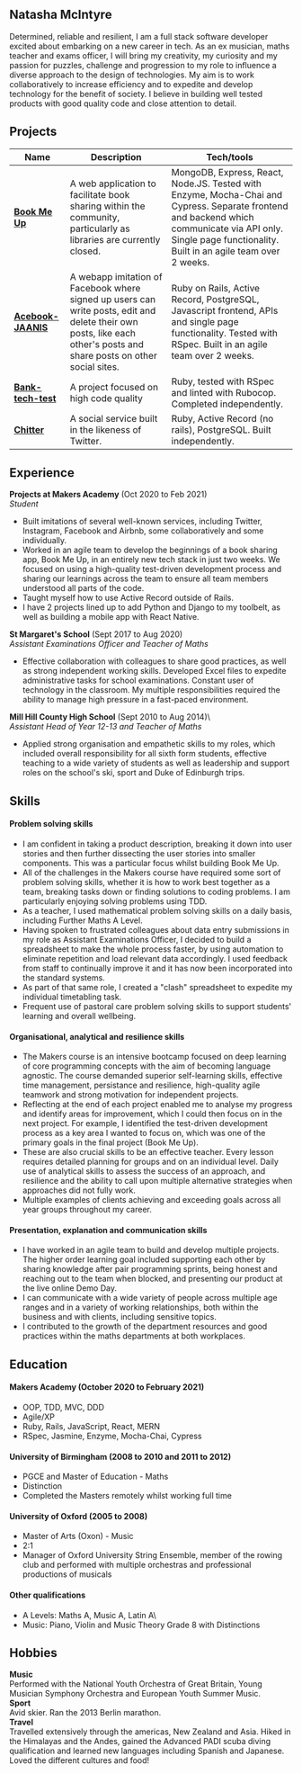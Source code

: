 ## Natasha McIntyre

Determined, reliable and resilient, I am a full stack software developer excited about embarking on a new career in tech. As an ex musician, maths teacher and exams officer, I will bring my creativity, my curiosity and my passion for puzzles, challenge and progression to my role to influence a diverse approach to the design of technologies. My aim is to work collaboratively to increase efficiency and to expedite and develop technology for the benefit of society. I believe in building well tested products with good quality code and close attention to detail.

## Projects

| Name                         | Description       | Tech/tools        |
| ---------------------------- | ----------------- | ----------------- |
| [**Book Me Up**](https://github.com/natashamcintyre/book_swap) | A web application to facilitate book sharing within the community, particularly as libraries are currently closed. | MongoDB, Express, React, Node.JS. Tested with Enzyme, Mocha-Chai and Cypress. Separate frontend and backend which communicate via API only. Single page functionality. Built in an agile team over 2 weeks. |
| [**Acebook-JAANIS**](https://github.com/natashamcintyre/acebook-JAANIS) | A webapp imitation of Facebook where signed up users can write posts, edit and delete their own posts, like each other's posts and share posts on other social sites. | Ruby on Rails, Active Record, PostgreSQL, Javascript frontend, APIs and single page functionality. Tested with RSpec. Built in an agile team over 2 weeks. |
| [**Bank-tech-test**](https://github.com/natashamcintyre/bank-tech-test) | A project focused on high code quality | Ruby, tested with RSpec and linted with Rubocop. Completed independently. |
|[**Chitter**](https://github.com/natashamcintyre/chitter-challenge) | A social service built in the likeness of Twitter. | Ruby, Active Record (no rails), PostgreSQL. Built independently. |

## Experience

**Projects at Makers Academy** (Oct 2020 to Feb 2021)\
_Student_

- Built imitations of several well-known services, including Twitter, Instagram, Facebook and Airbnb, some collaboratively and some individually.
- Worked in an agile team to develop the beginnings of a book sharing app, Book Me Up, in an entirely new tech stack in just two weeks. We focused on using a high-quality test-driven development process and sharing our learnings across the team to ensure all team members understood all parts of the code.
- Taught myself how to use Active Record outside of Rails.
- I have 2 projects lined up to add Python and Django to my toolbelt, as well as building a mobile app with React Native.

**St Margaret's School** (Sept 2017 to Aug 2020)\
_Assistant Examinations Officer and Teacher of Maths_

- Effective collaboration with colleagues to share good practices, as well as strong independent working skills. Developed Excel files to expedite administrative tasks for school examinations. Constant user of technology in the classroom. My multiple responsibilities required the ability to manage high pressure in a fast-paced environment.

**Mill Hill County High School** (Sept 2010 to Aug 2014)\  
_Assistant Head of Year 12-13 and Teacher of Maths_

- Applied strong organisation and empathetic skills to my roles, which included overall responsibility for all sixth form students, effective teaching to a wide variety of students as well as leadership and support roles on the school's ski, sport and Duke of Edinburgh trips.

## Skills

#### Problem solving skills

- I am confident in taking a product description, breaking it down into user stories and then further dissecting the user stories into smaller components. This was a particular focus whilst building Book Me Up.
- All of the challenges in the Makers course have required some sort of problem solving skills, whether it is how to work best together as a team, breaking tasks down or finding solutions to coding problems. I am particularly enjoying solving problems using TDD.
- As a teacher, I used mathematical problem solving skills on a daily basis, including Further Maths A Level.
- Having spoken to frustrated colleagues about data entry submissions in my role as Assistant Examinations Officer, I decided to build a spreadsheet to make the whole process faster, by using automation to eliminate repetition and load relevant data accordingly. I used feedback from staff to continually improve it and it has now been incorporated into the standard systems.
- As part of that same role, I created a "clash" spreadsheet to expedite my individual timetabling task.
- Frequent use of pastoral care problem solving skills to support students' learning and overall wellbeing.

#### Organisational, analytical and resilience skills

- The Makers course is an intensive bootcamp focused on deep learning of core programming concepts with the aim of becoming language agnostic. The course demanded superior self-learning skills, effective time management, persistance and resilience, high-quality agile teamwork and strong motivation for independent projects.
- Reflecting at the end of each project enabled me to analyse my progress and identify areas for improvement, which I could then focus on in the next project. For example, I identified the test-driven development process as a key area I wanted to focus on, which was one of the primary goals in the final project (Book Me Up).
- These are also crucial skills to be an effective teacher. Every lesson requires detailed planning for groups and on an individual level. Daily use of analytical skills to assess the success of an approach, and resilience and the ability to call upon multiple alternative strategies when approaches did not fully work.
- Multiple examples of clients achieving and exceeding goals across all year groups throughout my career.

#### Presentation, explanation and communication skills

- I have worked in an agile team to build and develop multiple projects. The higher order learning goal included supporting each other by sharing knowledge after pair programming sprints, being honest and reaching out to the team when blocked, and presenting our product at the live online Demo Day.
- I can communicate with a wide variety of people across multiple age ranges and in a variety of working relationships, both within the business and with clients, including sensitive topics.
- I contributed to the growth of the department resources and good practices within the maths departments at both workplaces.

## Education

#### Makers Academy (October 2020 to February 2021)

- OOP, TDD, MVC, DDD
- Agile/XP
- Ruby, Rails, JavaScript, React, MERN
- RSpec, Jasmine, Enzyme, Mocha-Chai, Cypress

#### University of Birmingham (2008 to 2010 and 2011 to 2012)

- PGCE and Master of Education - Maths
- Distinction
- Completed the Masters remotely whilst working full time

#### University of Oxford (2005 to 2008)

- Master of Arts (Oxon) - Music
- 2:1
- Manager of Oxford University String Ensemble, member of the rowing club and performed with multiple orchestras and professional productions of musicals

#### Other qualifications

- A Levels: Maths A, Music A, Latin A\
- Music: Piano, Violin and Music Theory Grade 8 with Distinctions

## Hobbies

**Music**\
Performed with the National Youth Orchestra of Great Britain, Young Musician Symphony Orchestra and European Youth Summer Music.\
**Sport**\
Avid skier. Ran the 2013 Berlin marathon.\
**Travel**\
Travelled extensively through the americas, New Zealand and Asia. Hiked in the Himalayas and the Andes, gained the Advanced PADI scuba diving qualification and learned new languages including Spanish and Japanese. Loved the different cultures and food!

